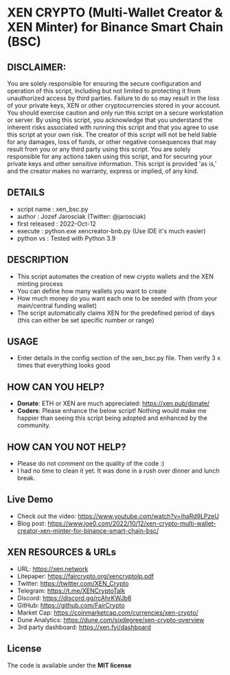 # XEN CRYPTO (Multi-Wallet Creator & XEN Minter) for Binance Smart Chain (BSC)

## DISCLAIMER:
You are solely responsible for ensuring the secure configuration and operation of this script, including but not limited to protecting it from unauthorized access by third parties. Failure to do so may result in the loss of your private keys, XEN or other cryptocurrencies stored in your account. You should exercise caution and only run this script on a secure workstation or server.
By using this script, you acknowledge that you understand the inherent risks associated with running this script and that you agree to use this script at your own risk. 
The creator of this script will not be held liable for any damages, loss of funds, or other negative consequences that may result from you or any third party using this script. 
You are solely responsible for any actions taken using this script, and for securing your private keys and other sensitive information. 
This script is provided 'as is,' and the creator makes no warranty, express or implied, of any kind.


## DETAILS
- script name    : xen_bsc.py
- author         : Jozef Jarosciak (Twitter: @jarosciak)
- first released : 2022-Oct-12
- execute        : python.exe xencreator-bnb.py (Use IDE it's much easier)
- python vs      : Tested with Python 3.9

## DESCRIPTION
- This script automates the creation of new crypto wallets and the XEN minting process
- You can define how many wallets you want to create
- How much money do you want each one to be seeded with (from your main/central funding wallet)
- The script automatically claims XEN for the predefined period of days (this can either be set specific number or range)

## USAGE
- Enter details in the config section of the xen_bsc.py file. Then verify 3 x times that everything looks good

## HOW CAN YOU HELP?
- **Donate**: ETH or XEN are much appreciated: https://xen.pub/donate/
- **Coders**: Please enhance the below script! Nothing would make me happier than seeing this script being adopted and enhanced by the community.

## HOW CAN YOU NOT HELP?
- Please do not comment on the quality of the code :)
- I had no time to clean it yet. It was done in a rush over dinner and lunch break.

## Live Demo
- Check out the video: https://www.youtube.com/watch?v=ihaRd9LPzeU
- Blog post: https://www.joe0.com/2022/10/12/xen-crypto-multi-wallet-creator-xen-minter-for-binance-smart-chain-bsc/

## XEN RESOURCES & URLs
- URL: https://xen.network
- Litepaper: https://faircrypto.org/xencryptolp.pdf
- Twitter: https://twitter.com/XEN_Crypto
- Telegram: https://t.me/XENCryptoTalk
- Discord: https://discord.gg/rcAhrKWJb6
- GitHub: https://github.com/FairCrypto
- Market Cap: https://coinmarketcap.com/currencies/xen-crypto/
- Dune Analytics: https://dune.com/sixdegree/xen-crypto-overview
- 3rd party dashboard: https://xen.fyi/dashboard

## License
The code is available under the **MIT license**
